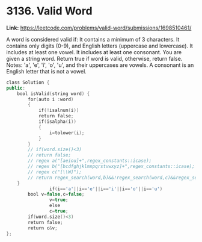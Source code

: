 # 3136. Valid Word

**Link:** https://leetcode.com/problems/valid-word/submissions/1698510461/

A word is considered valid if: It contains a minimum of 3 characters. It contains only digits (0-9), and English letters (uppercase and lowercase). It includes at least one vowel. It includes at least one consonant. You are given a string word. Return true if word is valid, otherwise, return false. Notes: 'a', 'e', 'i', 'o', 'u', and their uppercases are vowels. A consonant is an English letter that is not a vowel.

```cpp
class Solution {
public:
    bool isValid(string word) {
        for(auto i :word)
        {
            if(!isalnum(i))
            return false;
            if(isalpha(i))
            {
                i=tolower(i);
            }
        }
        // if(word.size()<3)
        // return false;
        // regex a("[aeiou]+",regex_constants::icase);
        // regex b("[bcdfghjklmnpqrstvwxyz]+",regex_constants::icase);
        // regex c("[\\W]");
        // return regex_search(word,b)&&!regex_search(word,c)&&regex_search(word,a);
    }
                if(i=='a'||i=='e'||i=='i'||i=='o'||i=='u')
        bool v=false,c=false;
                v=true;
                else
                c=true;
        if(word.size()<3)
        return false;
        return c&v;
};
```
